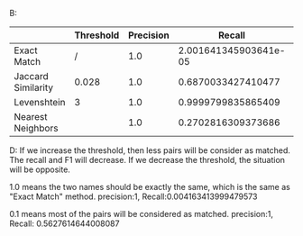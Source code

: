 B:

|                    | Threshold | Precision   | Recall              | F1                 |
| -------------------|-----------|-------------|---------------------|--------------------|
| Exact Match        |     /     | 1.0         |2.001641345903641e-05|4.00320256204964e-05|
| Jaccard Similarity |    0.028  | 1.0         |0.6870033427410477   |0.81446589385508    |
| Levenshtein        |     3     | 1.0         |0.9999799835865409   |0.9999899916931053  |
| Nearest Neighbors  |           | 1.0         |0.2702816309373686   |0.4255459960291198  |


D:
If we increase the threshold, then less pairs will be consider as matched. The recall and F1 will decrease. If we decrease the threshold, the situation will be opposite.

1.0 means the two names should be exactly the same, which is the same as "Exact Match" method.
precision:1, Recall:0.004163413999479573

0.1 means most of the pairs will be considered as matched.
precision:1, Recall: 0.5627614644008087


